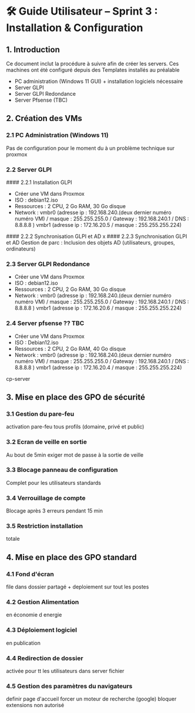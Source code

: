 # 🛠️ Guide Utilisateur – Sprint 3 : Installation & Configuration

## 1. Introduction

Ce document inclut la procédure à suivre afin de créer les servers.  Ces machines ont été configuré depuis des Templates installés au préalable 

- PC administration (Windows 11 GUI)  + installation logiciels nécessaire
- Server GLPI 
- Server GLPI Redondance
- Server Pfsense (TBC) 


## 2. Création des VMs


### 2.1 PC Administration (Windows 11) 
Pas de configuration pour le moment du à un problème technique sur proxmox 


### 2.2 Server GLPI 

#### 2.2.1 Installation GLPI 
- Créer une VM dans Proxmox 
- ISO : debian12.iso
- Ressources :  2 CPU, 2 Go RAM, 30 Go disque
- Network : 
vmbr0 (adresse ip : 192.168.240.(deux dernier numéro numéro VM) / masque : 255.255.255.0 / Gateway : 192.168.240.1 / DNS : 8.8.8.8 ) 
vmbr1 (adresse ip : 172.16.20.5 / masque : 255.255.255.224) 

#### 2.2.2 Synchronisation GLPI et AD 
x
#### 2.2.3 Synchronisation GLPI et AD 
Gestion de parc : Inclusion des objets AD (utilisateurs, groupes, ordinateurs)

### 2.3 Server GLPI Redondance 

- Créer une VM dans Proxmox 
- ISO : debian12.iso
- Ressources :  2 CPU, 2 Go RAM, 30 Go disque
- Network : 
vmbr0 (adresse ip : 192.168.240.(deux dernier numéro numéro VM) / masque : 255.255.255.0 / Gateway : 192.168.240.1 / DNS : 8.8.8.8 ) 
vmbr1 (adresse ip : 172.16.20.6 / masque : 255.255.255.224) 


### 2.4 Server pfsense ?? TBC  

- Créer une VM dans Proxmox 
- ISO : Debian12.iso
- Ressources : 2 CPU, 2 Go RAM, 40 Go disque
- Network : 
vmbr0 (adresse ip : 192.168.240.(deux dernier numéro numéro VM) / masque : 255.255.255.0 / Gateway : 192.168.240.1 / DNS : 8.8.8.8 ) 
vmbr1 (adresse ip : 172.16.20.4 / masque : 255.255.255.224) 

cp-server


## 3. Mise en place des GPO de sécurité 

### 3.1 Gestion du pare-feu
activation pare-feu tous profils (domaine, privé et public) 
### 3.2 Ecran de veille en sortie  
Au bout de 5min 
exiger mot de passe à la sortie de veille
### 3.3 Blocage panneau de configuration 
Complet pour les utilisateurs standards 
### 3.4 Verrouillage de compte  
 Blocage après 3 erreurs pendant 15 min 
### 3.5 Restriction installation
totale 


## 4. Mise en place des GPO standard  

### 4.1 Fond d'écran
file dans dossier partagé + deploiement sur tout les postes 
### 4.2 Gestion Alimentation 
en économie d energie 
### 4.3 Déploiement logiciel 
en publication 
### 4.4 Redirection de dossier 
activée pour tt les utilisateurs dans server fichier 
### 4.5 Gestion des paramètres du navigateurs 
definir page d'accueil 
forcer un moteur de recherche (google) 
bloquer extensions non autorisé 

